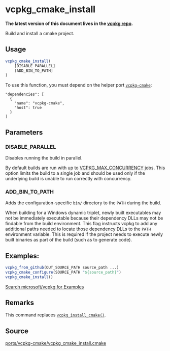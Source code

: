 # vcpkg_cmake_install

**The latest version of this document lives in the [vcpkg repo](https://github.com/Microsoft/vcpkg/blob/master/docs/maintainers/vcpkg_cmake_install.md).**

Build and install a cmake project.

## Usage

```cmake
vcpkg_cmake_install(
    [DISABLE_PARALLEL]
    [ADD_BIN_TO_PATH]
)
```

To use this function, you must depend on the helper port [`vcpkg-cmake`](ports/vcpkg-cmake.md):
```no-highlight
"dependencies": [
  {
    "name": "vcpkg-cmake",
    "host": true
  }
]
```

## Parameters

### DISABLE_PARALLEL
Disables running the build in parallel.

By default builds are run with up to [VCPKG_MAX_CONCURRENCY](../users/config-environment.md#VCPKG_MAX_CONCURRENCY) jobs. This option limits the build to a single job and should be used only if the underlying build is unable to run correctly with concurrency.

### ADD_BIN_TO_PATH
Adds the configuration-specific `bin/` directory to the `PATH` during the build.

When building for a Windows dynamic triplet, newly built executables may not be immediately executable because their dependency DLLs may not be findable from the build environment. This flag instructs vcpkg to add any additional paths needed to locate those dependency DLLs to the `PATH` environment variable. This is required if the project needs to execute newly built binaries as part of the build (such as to generate code).

## Examples:

```cmake
vcpkg_from_github(OUT_SOURCE_PATH source_path ...)
vcpkg_cmake_configure(SOURCE_PATH "${source_path}")
vcpkg_cmake_install()
```

[Search microsoft/vcpkg for Examples](https://github.com/microsoft/vcpkg/search?q=vcpkg_cmake_install+path%3A%2Fports)

## Remarks

This command replaces [`vcpkg_install_cmake()`](vcpkg_install_cmake.md).

## Source
[ports/vcpkg-cmake/vcpkg\_cmake\_install.cmake](https://github.com/Microsoft/vcpkg/blob/master/ports/vcpkg-cmake/vcpkg_cmake_install.cmake)
